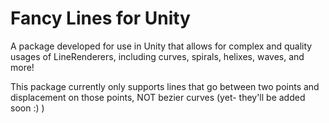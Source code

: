 # Fancy Lines for Unity
A package developed for use in Unity that allows for complex and quality usages of LineRenderers, including curves, spirals, helixes, waves, and more!

This package currently only supports lines that go between two points and displacement on those points, NOT bezier curves (yet- they'll be added soon :) )

